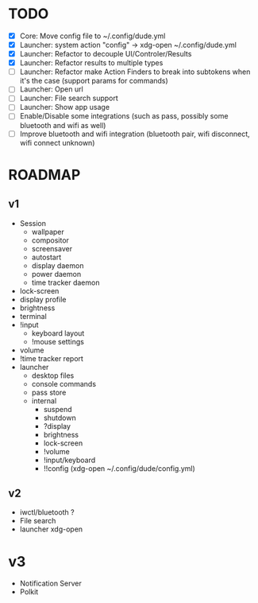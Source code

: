 # TODO

- [x] Core: Move config file to ~/.config/dude.yml
- [x] Launcher: system action "config" -> xdg-open ~/.config/dude.yml
- [x] Launcher: Refactor to decouple UI/Controler/Results
- [x] Launcher: Refactor results to multiple types
- [ ] Launcher: Refactor make Action Finders to break into subtokens when it's the case (support params for commands) 
- [ ] Launcher: Open url
- [ ] Launcher: File search support
- [ ] Launcher: Show app usage
- [ ] Enable/Disable some integrations (such as pass, possibly some bluetooth and wifi as well)
- [ ] Improve bluetooth and wifi integration (bluetooth pair, wifi disconnect, wifi connect unknown) 

# ROADMAP
## v1 
  * Session
      * wallpaper
      * compositor
      * screensaver
      * autostart
      * display daemon
      * power daemon
      * time tracker daemon
  * lock-screen
  * display profile 
  * brightness
  * terminal
  * !input
    * keyboard layout
    * !mouse settings
  * volume
  * !time tracker report
  * launcher
    * desktop files
    * console commands
    * pass store
    * internal
      * suspend
      * shutdown
      * ?display
      * brightness
      * lock-screen
      * !volume
      * !input/keyboard
      * !!config (xdg-open ~/.config/dude/config.yml)
## v2
  * iwctl/bluetooth ?
  * File search
  * launcher xdg-open
# v3
  * Notification Server
  * Polkit
